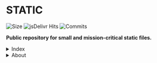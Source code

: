 # STATIC
![Size](https://img.shields.io/github/repo-size/Inetol/static?color=FDD840&label=Size&style=flat)
![jsDelivr Hits](https://img.shields.io/jsdelivr/gh/hy/Inetol/static?color=FDD840&label=jsDelivr%20Hits&style=flat)
![Commits](https://img.shields.io/github/commit-activity/m/Inetol/static?color=FDD840&label=Commits&style=flat)

**Public repository for small and mission-critical static files.**

<details><summary>Index</summary>
<p>

* **[Legacy](https://github.com/Inetol/static/tree/rolling/%23legacy)<sup>[PROTECTED]</sup>**
* **[Assets](https://github.com/Inetol/static/tree/rolling/assets)<sup>[ALL]</sup>**
* **[Tidal](https://github.com/Inetol/static/tree/rolling/tidal)<sup>[ALL]</sup>**

</p>
</details>

<details><summary>About</summary>
<p>

* Operated by **[@Inetol](https://github.com/Inetol)** and monitored by **UPSTREAM**

</p>
</details>
